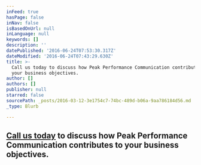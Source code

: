 ```yaml
---
inFeed: true
hasPage: false
inNav: false
isBasedOnUrl: null
inLanguage: null
keywords: []
description: ''
datePublished: '2016-06-24T07:53:30.317Z'
dateModified: '2016-06-24T07:43:29.630Z'
title: >-
  Call us today to discuss how Peak Performance Communication contributes to
  your business objectives.
author: []
authors: []
publisher: null
starred: false
sourcePath: _posts/2016-03-12-3e1754c7-74bc-489d-b06a-9aa786184d56.md
_type: Blurb

---
```

## [Call us today][0] to discuss how Peak Performance Communication contributes to your business objectives.

**[][0]**

[0]: https://thegrid.ai/ddc-communications/contact-us/